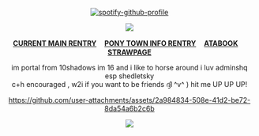 
<div align="center">

[![spotify-github-profile](https://spotify-github-profile.kittinanx.com/api/view?uid=31v5uloyvwhloiiyan3b35ekvv5e&cover_image=true&theme=novatorem&show_offline=true&background_color=121212&interchange=true&bar_color=fe7d37&bar_color_cover=false)](https://github.com/kittinan/spotify-github-profile)

![](https://gifcity.carrd.co/assets/images/gallery41/1cc9dfcc.png?v=e3c0bc0f)

<b>[CURRENT MAIN RENTRY](https://rentry.co/shedletsky) ㅤ[PONY TOWN INFO RENTRY](https://rentry.co/angelofdarkness) ㅤ[ATABOOK](https://portal.atabook.org/) ㅤ[STRAWPAGE](https://madnesscombat.straw.page/)</b>

im portal from 10shadows im 16 and i like to horse around i luv adminshq esp shedletsky
<br>c+h encouraged , w2i if you want to be friends ദ്ദി ^v^ ) hit me UP UP UP!</br>



https://github.com/user-attachments/assets/2a984834-508e-41d2-be72-8da54a6b2c6b

![](https://komarev.com/ghpvc/?username=10shadows&label=TOTALLY+PWNED&color=orange&style=for-the-badge)
</div>
